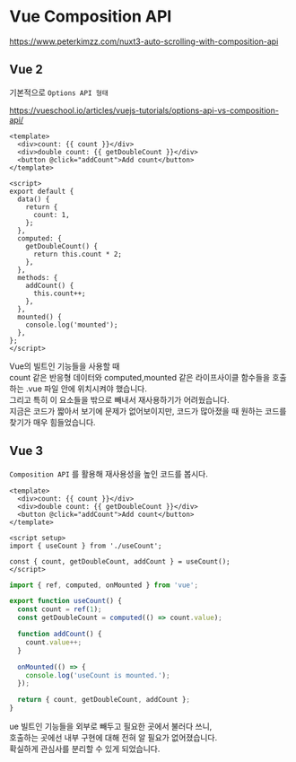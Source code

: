 # Vue Composition API

https://www.peterkimzz.com/nuxt3-auto-scrolling-with-composition-api

## Vue 2

기본적으로 `Options API 형태`

https://vueschool.io/articles/vuejs-tutorials/options-api-vs-composition-api/

```vue
<template>
  <div>count: {{ count }}</div>
  <div>double count: {{ getDoubleCount }}</div>
  <button @click="addCount">Add count</button>
</template>

<script>
export default {
  data() {
    return {
      count: 1,
    };
  },
  computed: {
    getDoubleCount() {
      return this.count * 2;
    },
  },
  methods: {
    addCount() {
      this.count++;
    },
  },
  mounted() {
    console.log('mounted');
  },
};
</script>
```

Vue의 빌트인 기능들을 사용할 때  
count 같은 반응형 데이터와 computed,mounted 같은 라이프사이클 함수들을 호출하는 .vue 파일 안에 위치시켜야 했습니다.  
그리고 특히 이 요소들을 밖으로 빼내서 재사용하기가 어려웠습니다.  
지금은 코드가 짧아서 보기에 문제가 없어보이지만, 코드가 많아졌을 때 원하는 코드를 찾기가 매우 힘들었습니다.

## Vue 3

`Composition API` 를 활용해 재사용성을 높인 코드를 봅시다.

```vue
<template>
  <div>count: {{ count }}</div>
  <div>double count: {{ getDoubleCount }}</div>
  <button @click="addCount">Add count</button>
</template>

<script setup>
import { useCount } from './useCount';

const { count, getDoubleCount, addCount } = useCount();
</script>
```

```javascript
import { ref, computed, onMounted } from 'vue';

export function useCount() {
  const count = ref(1);
  const getDoubleCount = computed(() => count.value);

  function addCount() {
    count.value++;
  }

  onMounted(() => {
    console.log('useCount is mounted.');
  });

  return { count, getDoubleCount, addCount };
}
```

ue 빌트인 기능들을 외부로 빼두고 필요한 곳에서 불러다 쓰니,  
호출하는 곳에선 내부 구현에 대해 전혀 알 필요가 없어졌습니다.  
확실하게 관심사를 분리할 수 있게 되었습니다.
